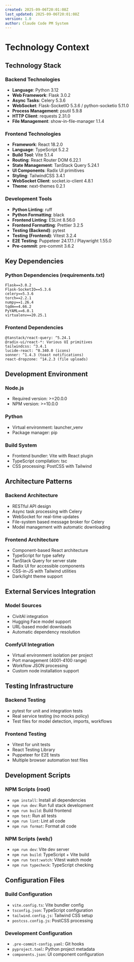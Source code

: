 ```yaml
---
created: 2025-09-06T20:01:08Z
last_updated: 2025-09-06T20:01:08Z
version: 1.0
author: Claude Code PM System
---
```


# Technology Context

## Technology Stack

### Backend Technologies
- **Language**: Python 3.12
- **Web Framework**: Flask 3.0.2
- **Async Tasks**: Celery 5.3.6
- **WebSocket**: Flask-SocketIO 5.3.6 / python-socketio 5.11.0
- **Process Management**: psutil 5.9.8
- **HTTP Client**: requests 2.31.0
- **File Management**: show-in-file-manager 1.1.4

### Frontend Technologies
- **Framework**: React 18.2.0
- **Language**: TypeScript 5.2.2
- **Build Tool**: Vite 5.1.4
- **Routing**: React Router DOM 6.22.1
- **State Management**: TanStack Query 5.24.1
- **UI Components**: Radix UI primitives
- **Styling**: TailwindCSS 3.4.1
- **WebSocket Client**: socket.io-client 4.8.1
- **Theme**: next-themes 0.2.1

### Development Tools
- **Python Linting**: ruff
- **Python Formatting**: black
- **Frontend Linting**: ESLint 8.56.0
- **Frontend Formatting**: Prettier 3.2.5
- **Testing (Backend)**: pytest
- **Testing (Frontend)**: Vitest 3.2.4
- **E2E Testing**: Puppeteer 24.17.1 / Playwright 1.55.0
- **Pre-commit**: pre-commit 3.6.2

## Key Dependencies

### Python Dependencies (requirements.txt)
```
Flask==3.0.2
Flask-SocketIO==5.3.6
celery==5.3.6
torch==2.2.1
numpy==1.26.4
tqdm==4.66.2
PyYAML==6.0.1
virtualenv==20.25.1
```

### Frontend Dependencies
```
@tanstack/react-query: ^5.24.1
@radix-ui/react-*: Various UI primitives
tailwindcss: ^3.4.1
lucide-react: ^0.340.0 (icons)
sonner: ^1.4.3 (toast notifications)
react-dropzone: ^14.2.3 (file uploads)
```

## Development Environment

### Node.js
- Required version: >=20.0.0
- NPM version: >=10.0.0

### Python
- Virtual environment: launcher_venv
- Package manager: pip

### Build System
- Frontend bundler: Vite with React plugin
- TypeScript compilation: tsc
- CSS processing: PostCSS with Tailwind

## Architecture Patterns

### Backend Architecture
- RESTful API design
- Async task processing with Celery
- WebSocket for real-time updates
- File-system based message broker for Celery
- Model management with automatic downloading

### Frontend Architecture
- Component-based React architecture
- TypeScript for type safety
- TanStack Query for server state
- Radix UI for accessible components
- CSS-in-JS with Tailwind utilities
- Dark/light theme support

## External Services Integration

### Model Sources
- CivitAI integration
- Hugging Face model support
- URL-based model downloads
- Automatic dependency resolution

### ComfyUI Integration
- Virtual environment isolation per project
- Port management (4001-4100 range)
- Workflow JSON processing
- Custom node installation support

## Testing Infrastructure

### Backend Testing
- pytest for unit and integration tests
- Real service testing (no mocks policy)
- Test files for model detection, imports, workflows

### Frontend Testing
- Vitest for unit tests
- React Testing Library
- Puppeteer for E2E tests
- Multiple browser automation test files

## Development Scripts

### NPM Scripts (root)
- `npm install`: Install all dependencies
- `npm run dev`: Run full stack development
- `npm run build`: Build frontend
- `npm test`: Run all tests
- `npm run lint`: Lint all code
- `npm run format`: Format all code

### NPM Scripts (web/)
- `npm run dev`: Vite dev server
- `npm run build`: TypeScript + Vite build
- `npm run test:watch`: Vitest watch mode
- `npm run typecheck`: TypeScript checking

## Configuration Files

### Build Configuration
- `vite.config.ts`: Vite bundler config
- `tsconfig.json`: TypeScript configuration
- `tailwind.config.js`: Tailwind CSS setup
- `postcss.config.js`: PostCSS processing

### Development Configuration
- `.pre-commit-config.yaml`: Git hooks
- `pyproject.toml`: Python project metadata
- `components.json`: UI component configuration